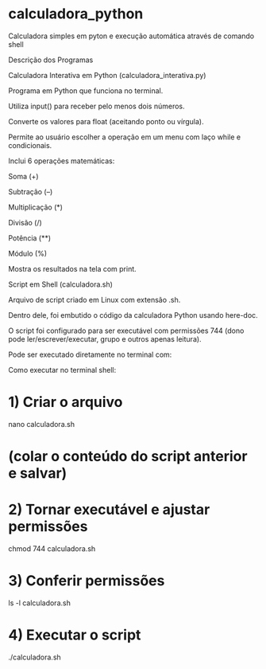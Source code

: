 

# calculadora_python
Calculadora simples em pyton e execução automática através de comando shell


Descrição dos Programas

Calculadora Interativa em Python (calculadora_interativa.py)

Programa em Python que funciona no terminal.

Utiliza input() para receber pelo menos dois números.

Converte os valores para float (aceitando ponto ou vírgula).

Permite ao usuário escolher a operação em um menu com laço while e condicionais.

Inclui 6 operações matemáticas:

Soma (+)

Subtração (–)

Multiplicação (*)

Divisão (/)

Potência (**)

Módulo (%)

Mostra os resultados na tela com print.


Script em Shell (calculadora.sh)

Arquivo de script criado em Linux com extensão .sh.

Dentro dele, foi embutido o código da calculadora Python usando here-doc.

O script foi configurado para ser executável com permissões 744
(dono pode ler/escrever/executar, grupo e outros apenas leitura).

Pode ser executado diretamente no terminal com:


Como executar  no terminal shell:

# 1) Criar o arquivo 
nano calculadora.sh
# (colar o conteúdo do script anterior e salvar)

# 2) Tornar executável e ajustar permissões 
chmod 744 calculadora.sh


# 3) Conferir permissões
ls -l calculadora.sh


# 4) Executar o script
./calculadora.sh
